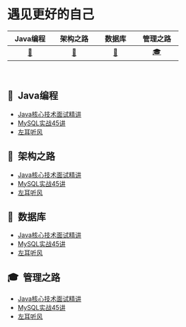 # 遇见更好的自己

| &nbsp; Java编程 &nbsp;| &nbsp; 架构之路 &nbsp; |&nbsp;&nbsp; 数据库 &nbsp;&nbsp;|&nbsp; 管理之路 &nbsp;| 
| :---: | :----: | :---: | :----: | 
| [:tea:](#art-Java编程) |[:green_book:](#green_book-架构之路) | [:floppy_disk:](#floppy_disk-数据库) | [:mortar_board:](#mortar_board-管理之路) | 

<br>


## :tea: &nbsp;Java编程 

- [Java核心技术面试精讲](https://fengzb.gitbook.io/java-core)
- [MySQL实战45讲](https://fengzb.gitbook.io/mysql-in-action)
- [左耳听风](https://fengzb.gitbook.io/left-ear-wind)

## :green_book: &nbsp;架构之路 

- [Java核心技术面试精讲](https://fengzb.gitbook.io/java-core)
- [MySQL实战45讲](https://fengzb.gitbook.io/mysql-in-action)
- [左耳听风](https://fengzb.gitbook.io/left-ear-wind)

## :floppy_disk: &nbsp;数据库 

- [Java核心技术面试精讲](https://fengzb.gitbook.io/java-core)
- [MySQL实战45讲](https://fengzb.gitbook.io/mysql-in-action)
- [左耳听风](https://fengzb.gitbook.io/left-ear-wind)

## :mortar_board: &nbsp;管理之路 

- [Java核心技术面试精讲](https://fengzb.gitbook.io/java-core)
- [MySQL实战45讲](https://fengzb.gitbook.io/mysql-in-action)
- [左耳听风](https://fengzb.gitbook.io/left-ear-wind)

